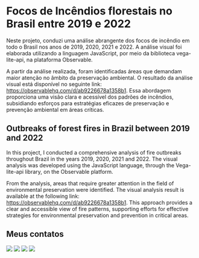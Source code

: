 # Focos de Incêndios florestais no Brasil entre 2019 e 2022

Neste projeto, conduzi uma análise abrangente dos focos de incêndio em todo o Brasil nos anos de 2019, 2020, 2021 e 2022. A análise visual foi elaborada utilizando a linguagem JavaScript, por meio da biblioteca vega-lite-api, na plataforma Observable.<br/>

A partir da análise realizada, foram identificadas áreas que demandam maior atenção no âmbito da preservação ambiental. O resultado da análise visual está disponível no seguinte link: https://observablehq.com/d/ab9226678a1358b1. Essa abordagem proporciona uma visão clara e acessível dos padrões de incêndios, subsidiando esforços para estratégias eficazes de preservação e prevenção ambiental em áreas críticas.<br/>

## Outbreaks of forest fires in Brazil between 2019 and 2022

In this project, I conducted a comprehensive analysis of fire outbreaks throughout Brazil in the years 2019, 2020, 2021 and 2022. The visual analysis was developed using the JavaScript language, through the Vega-lite-api library, on the Observable platform.<br/>

From the analysis, areas that require greater attention in the field of environmental preservation were identified. The visual analysis result is available at the following link: https://observablehq.com/d/ab9226678a1358b1. This approach provides a clear and accessible view of fire patterns, supporting efforts for effective strategies for environmental preservation and prevention in critical areas. <br/>

## Meus contatos
<div> 
  <a href="https://instagram.com/bbraido2" target="_blank"><img src="https://img.shields.io/badge/-Instagram-%23E4405F?style=for-the-badge&logo=instagram&logoColor=white" target="_blank"></a>
  <a href = "mailto:brenosilvabraido1998@gmail.com"><img src="https://img.shields.io/badge/-Gmail-%23333?style=for-the-badge&logo=gmail&logoColor=white" target="_blank"></a>
  <a href="https://www.linkedin.com/in/bbraido2" target="_blank"><img src="https://img.shields.io/badge/-LinkedIn-%230077B5?style=for-the-badge&logo=linkedin&logoColor=white" target="_blank"></a>
  <a href="https://www.facebook.com/Breno.Braido1998" target="_blank"><img src="https://img.shields.io/badge/Facebook-1877F2?style=for-the-badge&logo=facebook&logoColor=white" target="_blank"></a>
</div>

